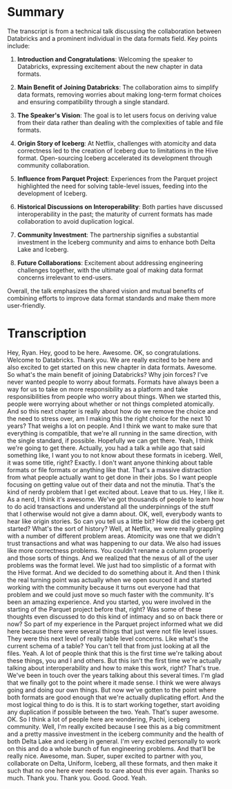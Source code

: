 # Summary

The transcript is from a technical talk discussing the collaboration between Databricks and a prominent individual in the data formats field. Key points include:

1. **Introduction and Congratulations**: Welcoming the speaker to Databricks, expressing excitement about the new chapter in data formats.
  
2. **Main Benefit of Joining Databricks**: The collaboration aims to simplify data formats, removing worries about making long-term format choices and ensuring compatibility through a single standard.

3. **The Speaker's Vision**: The goal is to let users focus on deriving value from their data rather than dealing with the complexities of table and file formats.

4. **Origin Story of Iceberg**: At Netflix, challenges with atomicity and data correctness led to the creation of Iceberg due to limitations in the Hive format. Open-sourcing Iceberg accelerated its development through community collaboration.

5. **Influence from Parquet Project**: Experiences from the Parquet project highlighted the need for solving table-level issues, feeding into the development of Iceberg.

6. **Historical Discussions on Interoperability**: Both parties have discussed interoperability in the past; the maturity of current formats has made collaboration to avoid duplication logical.

7. **Community Investment**: The partnership signifies a substantial investment in the Iceberg community and aims to enhance both Delta Lake and Iceberg.

8. **Future Collaborations**: Excitement about addressing engineering challenges together, with the ultimate goal of making data format concerns irrelevant to end-users.

Overall, the talk emphasizes the shared vision and mutual benefits of combining efforts to improve data format standards and make them more user-friendly.

# Transcription

 Hey, Ryan. Hey, good to be here. Awesome. OK, so congratulations. Welcome to Databricks. Thank you. We are really excited to be here and also excited to get started on this new chapter in data formats. Awesome. So what's the main benefit of joining Databricks? Why join forces? I've never wanted people to worry about formats. Formats have always been a way for us to take on more responsibility as a platform and take responsibilities from people who worry about things. When we started this, people were worrying about whether or not things completed atomically. And so this next chapter is really about how do we remove the choice and the need to stress over, am I making this the right choice for the next 10 years? That weighs a lot on people. And I think we want to make sure that everything is compatible, that we're all running in the same direction, with the single standard, if possible. Hopefully we can get there. Yeah, I think we're going to get there. Actually, you had a talk a while ago that said something like, I want you to not know about these formats in iceberg. Well, it was some title, right? Exactly. I don't want anyone thinking about table formats or file formats or anything like that. That's a massive distraction from what people actually want to get done in their jobs. So I want people focusing on getting value out of their data and not the minutia. That's the kind of nerdy problem that I get excited about. Leave that to us. Hey, I like it. As a nerd, I think it's awesome. We've got thousands of people to learn how to do acid transactions and understand all the underpinnings of the stuff that I otherwise would not give a damn about. OK, well, everybody wants to hear like origin stories. So can you tell us a little bit? How did the iceberg get started? What's the sort of history? Well, at Netflix, we were really grappling with a number of different problem areas. Atomicity was one that we didn't trust transactions and what was happening to our data. We also had issues like more correctness problems. You couldn't rename a column properly and those sorts of things. And we realized that the nexus of all of the user problems was the format level. We just had too simplistic of a format with the Hive format. And we decided to do something about it. And then I think the real turning point was actually when we open sourced it and started working with the community because it turns out everyone had that problem and we could just move so much faster with the community. It's been an amazing experience. And you started, you were involved in the starting of the Parquet project before that, right? Was some of these thoughts even discussed to do this kind of intimacy and so on back there or now? So part of my experience in the Parquet project informed what we did here because there were several things that just were not file level issues. They were this next level of really table level concerns. Like what's the current schema of a table? You can't tell that from just looking at all the files. Yeah. A lot of people think that this is the first time we're talking about these things, you and I and others. But this isn't the first time we're actually talking about interoperability and how to make this work, right? That's true. We've been in touch over the years talking about this several times. I'm glad that we finally got to the point where it made sense. I think we were always going and doing our own things. But now we've gotten to the point where both formats are good enough that we're actually duplicating effort. And the most logical thing to do is this. It is to start working together, start avoiding any duplication if possible between the two. Yeah. That's super awesome. OK. So I think a lot of people here are wondering, Pachi, iceberg community. Well, I'm really excited because I see this as a big commitment and a pretty massive investment in the iceberg community and the health of both Delta Lake and iceberg in general. I'm very excited personally to work on this and do a whole bunch of fun engineering problems. And that'll be really nice. Awesome, man. Super, super excited to partner with you, collaborate on Delta, Uniform, Iceberg, all these formats, and then make it such that no one here ever needs to care about this ever again. Thanks so much. Thank you. Thank you. Good. Good. Yeah.